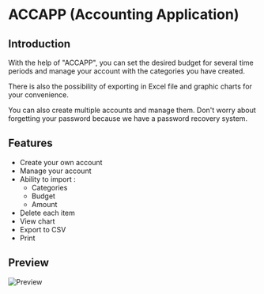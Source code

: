 # ACCAPP (Accounting Application)
## Introduction
With the help of "ACCAPP", you can set the desired budget for several time periods and manage your account with the categories you have created.

There is also the possibility of exporting in Excel file and graphic charts for your convenience.

You can also create multiple accounts and manage them. Don't worry about forgetting your password because we have a password recovery system.

## Features
- Create your own account
- Manage your account
- Ability to import :
  - Categories
  - Budget
  - Amount
- ِDelete each item
- View chart
- Export to CSV
- Print

## Preview

![Preview](https://github.com/Mani-Pak/ACCAPP/blob/master/preview/2021-12-04_21-40-49.png)
